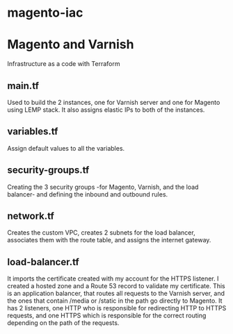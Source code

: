 # magento-iac

# Magento and Varnish
Infrastructure as a code with Terraform

## main.tf
Used to build the 2 instances, one for Varnish server and one for Magento using LEMP stack. It also assigns elastic IPs to both of the instances.

## variables.tf
Assign default values to all the variables.


## security-groups.tf
Creating the 3 security groups -for Magento, Varnish, and the load balancer- and defining the inbound and outbound rules.


## network.tf
Creates the custom VPC, creates 2 subnets for the load balancer, associates them with the route table, and assigns the internet gateway.

## load-balancer.tf
It imports the certificate created with my account for the HTTPS listener. I created a hosted zone and a Route 53 record to validate my certificate. 
This is an application balancer, that routes all requests to the Varnish server, and the ones that contain /media or /static in the path go directly to Magento.
It has 2 listeners, one HTTP who is responsible for redirecting HTTP to HTTPS requests, and one HTTPS which is responsible for the correct routing depending on the path of the requests.
